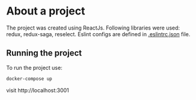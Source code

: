 # About a project
The project was created using ReactJs. Following libraries were used: redux, redux-saga, reselect.
Eslint configs are defined in [.eslintrc.json](.eslintrc.json) file.

## Running the project
To run the project use:

```bash
docker-compose up
```

visit http://localhost:3001